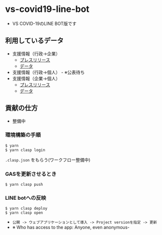 # vs-covid19-line-bot
- VS COVID-19のLINE BOT版です

## 利用しているデータ
  - 支援情報（行政→企業）
    - [プレスリリース](https://www.soumu.go.jp/menu_news/s-news/01ryutsu06_02000243.html)
    - [データ](https://docs.google.com/spreadsheets/d/1R1tS27iOfJe0fryN6mc_0Sz6lkE3846_jWEeVlz9cpc/edit?usp=sharing)
  -  支援情報（行政→個人）
    - ※公表待ち
  - 支援情報（企業→個人）
    - [プレスリリース](https://www.soumu.go.jp/menu_news/s-news/01ryutsu02_02000267.html)
    - [データ](https://docs.google.com/spreadsheets/d/1IiHUk3D_b6e5BfqFG3ZBxQ8X-QVACdY7CeQeG6C7S1w/edit#gid=0)

## 貢献の仕方
- 整備中

### 環境構築の手順
```
$ yarn
$ yarn clasp login
```
`.clasp.json` をもらう(ワークフロー整備中)

### GASを更新させるとき
```
$ yarn clasp push
```

### LINE botへの反映
```
$ yarn clasp deploy
$ yarn clasp open
```
- `公開 -> ウェブアプリケーションとして導入 -> Project versionを指定 -> 更新`
- ※ Who has access to the app: Anyone, even anonymous-
